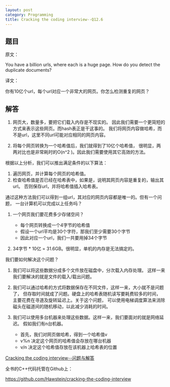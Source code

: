 ```yaml
---
layout: post
category: Programming
title: Cracking the coding interview--Q12.6
---
```


## 题目

原文：

You have a billion urls, where each is a huge page. How do you detect 
the duplicate documents?

译文：

你有10亿个url，每个url对应一个非常大的网页。你怎么检测重复的网页？

## 解答

1. 网页大，数量多，要把它们载入内存是不现实的。
因此我们需要一个更简短的方式来表示这些网页。而hash表正是干这事的。
我们将网页内容做哈希，而不是url，这里不同url可能对应相同的网页内容。

1. 将每个网页转换为一个哈希值后，我们就得到了10亿个哈希值，
很明显，两两对比也是非常耗时的O(n^2 )。因此我们需要使用其它高效的方法。

根据以上分析，我们可以推出满足条件的以下算法：

1. 遍历网页，并计算每个网页的哈希值。
1. 检查哈希值是否已经在哈希表中，如果是，说明其网页内容是重复的，输出其url。
否则保存url，并将哈希值插入哈希表。

通过这种方法我们可以得到一组url，其对应的网页内容都是唯一的。但有一个问题，
一台计算机可以完成以上任务吗？

1. 一个网页我们要花费多少存储空间？
	* 每个网页转换成一个4字节的哈希值
	* 假设一个url平均是30个字符，那我们至少需要30个字节
	* 因此对应一个url，我们一共要用掉34个字节

1. 34字节 * 10亿 = 31.6GB。很明显，单机的内存是无法搞定的。

我们要如何解决这个问题？

1. 我们可以将这些数据分成多个文件放在磁盘中，分次载入内存处理。
这样一来我们要解决的就是文件的载入/载出问题。

1. 我们可以通过哈希的方式将数据保存在不同文件，这样一来，大小就不是问题了，
但存取时间就成了问题。硬盘上的哈希表随机读写要耗费较多的时间，
主要花费在寻道及旋转延迟上。关于这个问题，
可以使用电梯调度算法来消除磁头在磁道间的随机移动，以此减少消耗的时间。

1. 我们可以使用多台机器来处理这些数据。这样一来，我们要面对的就是网络延迟。
假如我们有n台机器。
	* 首先，我们对网页做哈希，得到一个哈希值v
	* v%n 决定这个网页的哈希值会存放在哪台机器
	* v/n 决定这个哈希值存放在该机器上哈希表的位置
	

[Cracking the coding interview--问题与解答](/posts/ctci-solutions-contents.html)

全书的C++代码托管在Github上：

<https://github.com/Hawstein/cracking-the-coding-interview>

